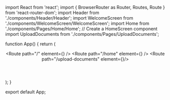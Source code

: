 import React from 'react';
import { BrowserRouter as Router, Routes, Route } from 'react-router-dom';
import Header from './components/Header/Header';
import WelcomeScreen from './components/WelcomeScreen/WelcomeScreen';
import Home from './components/Pages/Home/Home'; // Create a HomeScreen component
import UploadDocuments from './components/Pages/UploadDocuments';

function App() {
    return (
        <Router>
            <div className="App">
                <Header />
                <Breadcrumbs />
                <Routes>
                    <Route path="/" element={<WelcomeScreen />} />
                    <Route path="/home" element={<Home />} />
                    <Route path="/upload-documents" element={<UploadDocuments/>}/>
                </Routes>
            </div>
        </Router>
    );
}

export default App;

